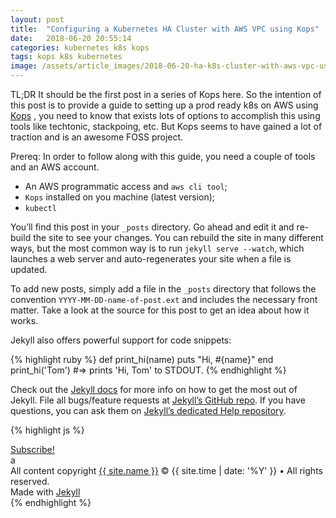 ```yaml
---
layout: post
title:  "Configuring a Kubernetes HA Cluster with AWS VPC using Kops"
date:   2018-06-20 20:55:14
categories: kubernetes k8s kops
tags: kops k8s kubernetes
image: /assets/article_images/2018-06-20-ha-k8s-cluster-with-aws-vpc-using-kops/justin-campbell-706421--unsplash.jpg
---
```



TL;DR It should be the first post in a series of Kops here. So the intention of this post is to provide a guide   to setting up a prod ready k8s on AWS using [Kops][kops-official-repo] , you need to know that exists lots of options to accomplish this using tools like techtonic, stackpoing, etc. But Kops seems to have gained a lot of traction and is an awesome FOSS project.

  Prereq:
In order to follow along with this guide, you need a couple of tools and an AWS account.
- An AWS programmatic access and `aws cli tool`;
- `Kops` installed on you machine (latest version);
- `kubectl`


You’ll find this post in your `_posts` directory. Go ahead and edit it and re-build the site to see your changes. You can rebuild the site in many different ways, but the most common way is to run `jekyll serve --watch`, which launches a web server and auto-regenerates your site when a file is updated.

To add new posts, simply add a file in the `_posts` directory that follows the convention `YYYY-MM-DD-name-of-post.ext` and includes the necessary front matter. Take a look at the source for this post to get an idea about how it works.

Jekyll also offers powerful support for code snippets:

{% highlight ruby %}
def print_hi(name)
  puts "Hi, #{name}"
end
print_hi('Tom')
#=> prints 'Hi, Tom' to STDOUT.
{% endhighlight %}

Check out the [Jekyll docs][jekyll] for more info on how to get the most out of Jekyll. File all bugs/feature requests at [Jekyll’s GitHub repo][jekyll-gh]. If you have questions, you can ask them on [Jekyll’s dedicated Help repository][jekyll-help].

{% highlight js %}

<footer class="site-footer">
 <a class="subscribe" href="{{ "/feed.xml" | prepend: site.baseurl }}"> <span class="tooltip"> <i class="fa fa-rss"></i> Subscribe!</span></a>
  <div class="inner">a
   <section class="copyright">All content copyright <a href="mailto:{{ site.email}}">{{ site.name }}</a> &copy; {{ site.time | date: '%Y' }} &bull; All rights reserved.</section>
   <section class="poweredby">Made with <a href="http://jekyllrb.com"> Jekyll</a></section>
  </div>
</footer>
{% endhighlight %}

[kops-official-repo]: https://github.com/kubernetes/kops
[jekyll]:      http://jekyllrb.com
[jekyll-gh]:   https://github.com/jekyll/jekyll
[jekyll-help]: https://github.com/jekyll/jekyll-help
